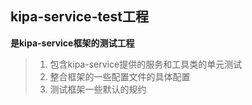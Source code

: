 ## kipa-service-test工程

 **是kipa-service框架的测试工程**

> 1. 包含kipa-service提供的服务和工具类的单元测试
> 2. 整合框架的一些配置文件的具体配置
> 3. 测试框架一些默认的规约
